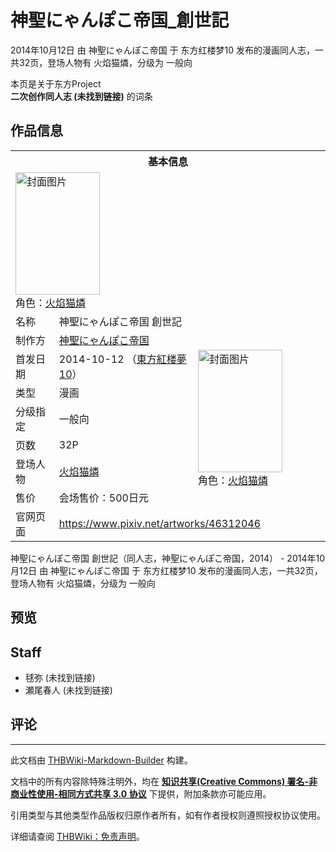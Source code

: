 # 神聖にゃんぽこ帝国_創世記

<!-- source html: G:\repos\THBWiki-Markdown-Builder\THBWikiMarkdown\Temp\main\5\5b\ns0%3A%E7%A5%9E%E8%81%96%E3%81%AB%E3%82%83%E3%82%93%E3%81%BD%E3%81%93%E5%B8%9D%E5%9B%BD_%E5%89%B5%E4%B8%96%E8%A8%98.html -->

2014年10月12日 由 神聖にゃんぽこ帝国 于 东方红楼梦10 发布的漫画同人志，一共32页，登场人物有 火焰猫燐，分级为 一般向

本页是关于东方Project  
 **二次创作同人志 (未找到链接)** 的词条
## 作品信息

<table><tbody><tr><th colspan="3">基本信息</th></tr><tr><td class="cover-artwork-mobile" colspan="2"><a href="./文件-神聖にゃんぽこ帝国_創世記封面.jpg.md" class="image" title="封面图片"><img alt="封面图片" src="https://upload.thwiki.cc/thumb/0/0e/%E7%A5%9E%E8%81%96%E3%81%AB%E3%82%83%E3%82%93%E3%81%BD%E3%81%93%E5%B8%9D%E5%9B%BD_%E5%89%B5%E4%B8%96%E8%A8%98%E5%B0%81%E9%9D%A2.jpg/135px-%E7%A5%9E%E8%81%96%E3%81%AB%E3%82%83%E3%82%93%E3%81%BD%E3%81%93%E5%B8%9D%E5%9B%BD_%E5%89%B5%E4%B8%96%E8%A8%98%E5%B0%81%E9%9D%A2.jpg" decoding="async" loading="lazy" width="135" height="196" srcset="https://upload.thwiki.cc/thumb/0/0e/%E7%A5%9E%E8%81%96%E3%81%AB%E3%82%83%E3%82%93%E3%81%BD%E3%81%93%E5%B8%9D%E5%9B%BD_%E5%89%B5%E4%B8%96%E8%A8%98%E5%B0%81%E9%9D%A2.jpg/203px-%E7%A5%9E%E8%81%96%E3%81%AB%E3%82%83%E3%82%93%E3%81%BD%E3%81%93%E5%B8%9D%E5%9B%BD_%E5%89%B5%E4%B8%96%E8%A8%98%E5%B0%81%E9%9D%A2.jpg 1.5x, https://upload.thwiki.cc/thumb/0/0e/%E7%A5%9E%E8%81%96%E3%81%AB%E3%82%83%E3%82%93%E3%81%BD%E3%81%93%E5%B8%9D%E5%9B%BD_%E5%89%B5%E4%B8%96%E8%A8%98%E5%B0%81%E9%9D%A2.jpg/271px-%E7%A5%9E%E8%81%96%E3%81%AB%E3%82%83%E3%82%93%E3%81%BD%E3%81%93%E5%B8%9D%E5%9B%BD_%E5%89%B5%E4%B8%96%E8%A8%98%E5%B0%81%E9%9D%A2.jpg 2x" data-file-width="829" data-file-height="1200"></a><div class="cover-char">角色：<a href="./火焰猫燐.md" title="火焰猫燐">火焰猫燐</a></div></td>
</tr><tr><td class="label">名称</td><td colspan="2"> 神聖にゃんぽこ帝国 創世記 </td></tr><tr><td class="label">制作方</td><td><a href="./神聖にゃんぽこ帝国.md" title="神聖にゃんぽこ帝国">神聖にゃんぽこ帝国</a></td><td class="cover-artwork" rowspan="7" style="min-width:196px;"><a href="./文件-神聖にゃんぽこ帝国_創世記封面.jpg.md" class="image" title="封面图片"><img alt="封面图片" src="https://upload.thwiki.cc/thumb/0/0e/%E7%A5%9E%E8%81%96%E3%81%AB%E3%82%83%E3%82%93%E3%81%BD%E3%81%93%E5%B8%9D%E5%9B%BD_%E5%89%B5%E4%B8%96%E8%A8%98%E5%B0%81%E9%9D%A2.jpg/135px-%E7%A5%9E%E8%81%96%E3%81%AB%E3%82%83%E3%82%93%E3%81%BD%E3%81%93%E5%B8%9D%E5%9B%BD_%E5%89%B5%E4%B8%96%E8%A8%98%E5%B0%81%E9%9D%A2.jpg" decoding="async" loading="lazy" width="135" height="196" srcset="https://upload.thwiki.cc/thumb/0/0e/%E7%A5%9E%E8%81%96%E3%81%AB%E3%82%83%E3%82%93%E3%81%BD%E3%81%93%E5%B8%9D%E5%9B%BD_%E5%89%B5%E4%B8%96%E8%A8%98%E5%B0%81%E9%9D%A2.jpg/203px-%E7%A5%9E%E8%81%96%E3%81%AB%E3%82%83%E3%82%93%E3%81%BD%E3%81%93%E5%B8%9D%E5%9B%BD_%E5%89%B5%E4%B8%96%E8%A8%98%E5%B0%81%E9%9D%A2.jpg 1.5x, https://upload.thwiki.cc/thumb/0/0e/%E7%A5%9E%E8%81%96%E3%81%AB%E3%82%83%E3%82%93%E3%81%BD%E3%81%93%E5%B8%9D%E5%9B%BD_%E5%89%B5%E4%B8%96%E8%A8%98%E5%B0%81%E9%9D%A2.jpg/271px-%E7%A5%9E%E8%81%96%E3%81%AB%E3%82%83%E3%82%93%E3%81%BD%E3%81%93%E5%B8%9D%E5%9B%BD_%E5%89%B5%E4%B8%96%E8%A8%98%E5%B0%81%E9%9D%A2.jpg 2x" data-file-width="829" data-file-height="1200"></a><div class="cover-char">角色：<a href="./火焰猫燐.md" title="火焰猫燐">火焰猫燐</a></div></td>
</tr><tr><td class="label">首发日期</td><td>2014-10-12&#160;（<a href="/展会作品列表?e=%E4%B8%9C%E6%96%B9%E7%BA%A2%E6%A5%BC%E6%A2%A6%2310">東方紅楼夢10</a>）</td></tr><tr><td class="label">类型</td><td>漫画</td></tr><tr><td class="label">分级指定</td><td>一般向</td></tr><tr><td class="label">页数</td><td>32P</td></tr><tr><td class="label">登场人物</td><td><a href="./火焰猫燐.md" title="火焰猫燐">火焰猫燐</a></td></tr><tr><td class="label">售价</td><td>会场售价：500日元</td></tr>
<tr><td class="label">官网页面</td><td colspan="2"><a rel="nofollow" class="external free" href="https://www.pixiv.net/artworks/46312046">https://www.pixiv.net/artworks/46312046</a></td></tr></tbody></table>

神聖にゃんぽこ帝国 創世記（同人志，神聖にゃんぽこ帝国，2014） - 2014年10月12日 由 神聖にゃんぽこ帝国 于 东方红楼梦10 发布的漫画同人志，一共32页，登场人物有 火焰猫燐，分级为 一般向
## 预览
## Staff
- 毬弥 (未找到链接)
- 瀬尾春人 (未找到链接)

## 评论




---

此文档由 [THBWiki-Markdown-Builder](https://github.com/Delsin-Yu/THBWiki-Markdown-Builder) 构建。

文档中的所有内容除特殊注明外，均在 [**知识共享(Creative Commons) 署名-非商业性使用-相同方式共享 3.0 协议**](https://creativecommons.org/licenses/by-sa/3.0/deed.zh-hans) 下提供，附加条款亦可能应用。

引用类型与其他类型作品版权归原作者所有，如有作者授权则遵照授权协议使用。

详细请查阅 [THBWiki：免责声明](https://thbwiki.cc/THBWiki:%E5%85%8D%E8%B4%A3%E5%A3%B0%E6%98%8E)。

